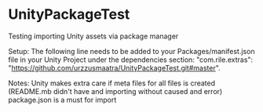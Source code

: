 # UnityPackageTest
Testing importing Unity assets via package manager

Setup:
The following line needs to be added to your Packages/manifest.json file in your Unity Project under the dependencies section: "com.rile.extras": "https://github.com/urzzusmaatra/UnityPackageTest.git#master".

Notes:
Unity makes extra care if meta files for all files is created (README.mb didn't have and importing without caused and error)
package.json is a must for import
